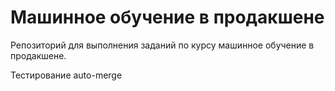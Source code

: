 # Машинное обучение в продакшене

Репозиторий для выполнения заданий по курсу машинное обучение в продакшене.

Тестирование auto-merge